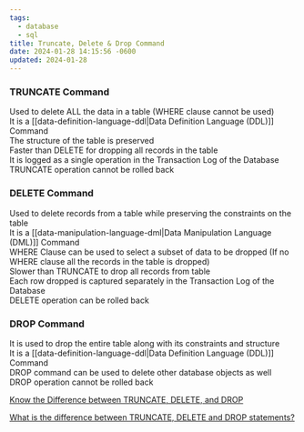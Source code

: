 ```yaml
---
tags:
  - database
  - sql
title: Truncate, Delete & Drop Command
date: 2024-01-28 14:15:56 -0600
updated: 2024-01-28
---
```


### TRUNCATE Command

Used to delete ALL the data in a table (WHERE clause cannot be used)  
It is a [[data-definition-language-ddl|Data Definition Language (DDL)]] Command  
The structure of the table is preserved  
Faster than DELETE for dropping all records in the table  
It is logged as a single operation in the Transaction Log of the Database  
TRUNCATE operation cannot be rolled back

### DELETE Command

Used to delete records from a table while preserving the constraints on the table  
It is a [[data-manipulation-language-dml|Data Manipulation Language (DML)]] Command  
WHERE Clause can be used to select a subset of data to be dropped (If no WHERE clause all the records in the table is dropped)  
Slower than TRUNCATE to drop all records from table  
Each row dropped is captured separately in the Transaction Log of the Database  
DELETE operation can be rolled back

### DROP Command

It is used to drop the entire table along with its constraints and structure  
It is a [[data-definition-language-ddl|Data Definition Language (DDL)]] Command  
DROP command can be used to delete other database objects as well  
DROP operation cannot be rolled back

[Know the Difference between TRUNCATE, DELETE, and DROP](https://medium.com/javarevisited/know-the-differences-between-truncate-delete-and-drop-4ee70bb736fb)  

[What is the difference between TRUNCATE, DELETE and DROP statements?](https://afteracademy.com/blog/what-is-the-difference-between-truncate-delete-and-drop-statements)
